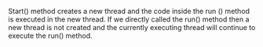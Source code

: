 Start() method creates a new thread and the code inside the run ()
method is executed in the new thread. If we directly called the run()
method then a new thread is not created and the currently executing
thread will continue to execute the run() method.